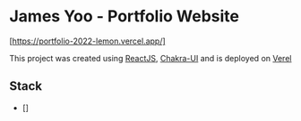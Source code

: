 # James Yoo - Portfolio Website
[https://portfolio-2022-lemon.vercel.app/]

This project was created using [ReactJS](https://reactjs.org/),
[Chakra-UI](https://chakra-ui.com/) and is deployed on [Verel](https://vercel.com/)

## Stack
- []
